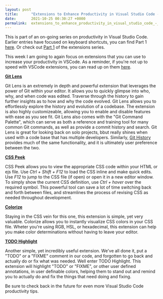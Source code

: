 ```yaml
---
layout: post
title:      "Extensions to Enhance Productivity in Visual Studio Code - Part 2"
date:       2021-10-25 00:30:27 +0000
permalink:  extensions_to_enhance_productivity_in_visual_studio_code_-_part_2
---
```


This is part of an on-going series on productivity in Visual Studio Code. Earlier entries have focused on keyboard shortcuts, you can find Part 1 [here](https://kjoos22.github.io/helpful_visual_studio_code_keyboard_shortcuts_-_part_1). Or check out [Part 1](https://kjoos22.github.io/extensions_to_enhance_productivity_in_visual_studio_code) of the extensions series.

This week I am going to again focus on extensions that you can use to increase your productivity in VSCode. As a reminder, if you're not up to speed with VSCode extensions, you can read up on them [here](https://code.visualstudio.com/docs/editor/extension-marketplace).

**[Git Lens](https://marketplace.visualstudio.com/items?itemName=eamodio.gitlens)**

Git Lens is an extremely in depth and powerful extension that leverages the power of Git within your editor. It allows you to quickly glimpse into who, why, and when code was edited. Traverse through the history to gain further insights as to how and why the code evolved. Git Lens allows you to effortlessly explore the history and evolution of a codebase. The extension is also highly customizeable, allowing you to enable and disable features with ease as you see fit. Git Lens also comes with the "Git Command Palette", which can serve as both a reference and training tool for many common Git commands, as well as provide a commit history and search. Git Lens is great for looking back on solo projects, bbut really shines when used with a code base that has multiple developers. Similarly, [Git History](https://marketplace.visualstudio.com/items?itemName=donjayamanne.githistory) provides much of the same functionality, and it is ultimately user preference between the two.

**[CSS Peek](https://marketplace.visualstudio.com/items?itemName=pranaygp.vscode-css-peek)**

CSS Peek allows you to view the appropriate CSS code within your HTML or ejs file. Use *Ctrl + Shift + F12* to load the CSS inline and make quick edits. Use *F12* to jump to the CSS file (if open) or open it in a new editor window. To simply show the current CSS definition, use *Ctrl + hover* over the required symbol. This powerful tool can save a lot of time switching back and forth between files, and streamlines the process of revising CSS as needed throughout development.

**[Colorize](https://marketplace.visualstudio.com/items?itemName=kamikillerto.vscode-colorize)**

Staying in the CSS vein for this one, this extension is simple, yet very valuable. Colorize allows you to instantly visualize CSS colors in your CSS file. Wheter you're using RGB, HSL, or hexadecimal, this extension can help you make color determinations without having to leave your editor. 

**[TODO Highlight](https://marketplace.visualstudio.com/items?itemName=wayou.vscode-todo-highlight)**

Another simple, yet incredibly useful extension. We've all done it, put a "TODO" or a "FIXME" comment in our code, and forgotten to go back and actually do or fix what was needed. Well enter TODO Highlight. This extension will highlight "TODO" or "FIXME", or other user defined annotations, in user definable colors, helping them to stand out and remind you to actually do and fix the things that need doing and fixing.

Be sure to check back in the future for even more Visual Studio Code productivity tips.

